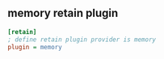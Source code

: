 ## memory retain plugin
``` ini
[retain]
; define retain plugin provider is memory
plugin = memory
```